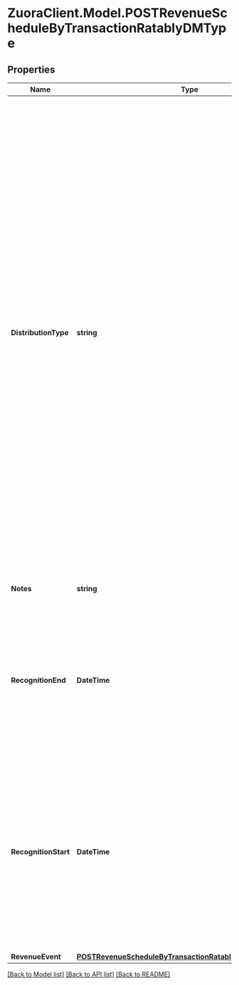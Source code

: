 # ZuoraClient.Model.POSTRevenueScheduleByTransactionRatablyDMType

## Properties

Name | Type | Description | Notes
------------ | ------------- | ------------- | -------------
**DistributionType** | **string** | How you want to distribute the revenue.  * Daily Distribution: Distributes revenue evenly across each day between the recognitionStart and recognitionEnd dates. * Monthly Distribution (Back Load): Back loads the revenue so you distribute the monthly amount in the partial month in the end only. * Monthly Distribution (Front Load): Front loads the revenue so you distribute the monthly amount in the partial month in the beginning only. * Monthly Distribution (Proration by Days): Splits the revenue amount between the two partial months.  **Note:** To use any of the Monthly Distribution options, you must have the \&quot;Monthly recognition over time\&quot; model enabled in **Settings &gt; Finance &gt; Manage Revenue Recognition Models** in the Zuora UI.  | [optional] 
**Notes** | **string** | Additional information about this record.  | [optional] 
**RecognitionEnd** | **DateTime** | The end date of a recognition period in &#x60;yyyy-mm-dd&#x60; format.  The maximum difference between the &#x60;recognitionStart&#x60; and &#x60;recognitionEnd&#x60; date fields is equal to 250 multiplied by the length of an accounting period.  | 
**RecognitionStart** | **DateTime** | The start date of a recognition period in &#x60;yyyy-mm-dd&#x60; format.  If there is a closed accounting period between the &#x60;recognitionStart&#x60; and &#x60;recognitionEnd&#x60; dates, the revenue that would be placed in the closed accounting period is instead placed in the next open accounting period.  | 
**RevenueEvent** | [**POSTRevenueScheduleByTransactionRatablyTypeRevenueEvent**](POSTRevenueScheduleByTransactionRatablyTypeRevenueEvent.md) |  | [optional] 

[[Back to Model list]](../README.md#documentation-for-models) [[Back to API list]](../README.md#documentation-for-api-endpoints) [[Back to README]](../README.md)

